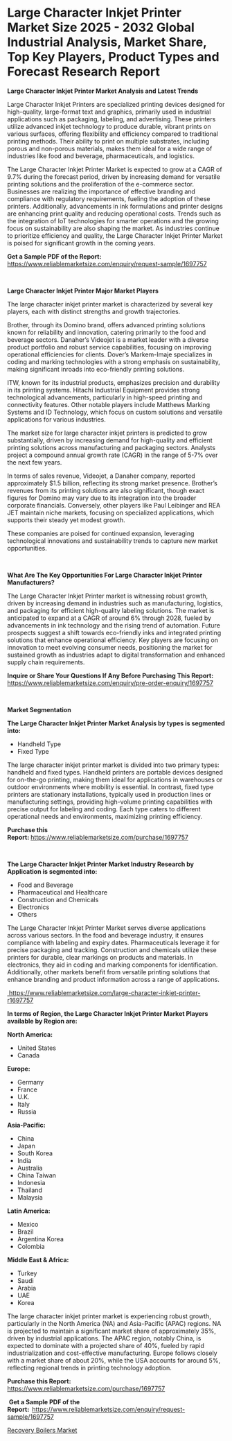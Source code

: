 <p><h1>Large Character Inkjet Printer Market Size 2025 - 2032 Global Industrial Analysis, Market Share, Top Key Players, Product Types and Forecast Research Report</h1></p><p><strong>Large Character Inkjet Printer Market Analysis and Latest Trends</strong></p>
<p><p>Large Character Inkjet Printers are specialized printing devices designed for high-quality, large-format text and graphics, primarily used in industrial applications such as packaging, labeling, and advertising. These printers utilize advanced inkjet technology to produce durable, vibrant prints on various surfaces, offering flexibility and efficiency compared to traditional printing methods. Their ability to print on multiple substrates, including porous and non-porous materials, makes them ideal for a wide range of industries like food and beverage, pharmaceuticals, and logistics.</p><p>The Large Character Inkjet Printer Market is expected to grow at a CAGR of 9.7% during the forecast period, driven by increasing demand for versatile printing solutions and the proliferation of the e-commerce sector. Businesses are realizing the importance of effective branding and compliance with regulatory requirements, fueling the adoption of these printers. Additionally, advancements in ink formulations and printer designs are enhancing print quality and reducing operational costs. Trends such as the integration of IoT technologies for smarter operations and the growing focus on sustainability are also shaping the market. As industries continue to prioritize efficiency and quality, the Large Character Inkjet Printer Market is poised for significant growth in the coming years.</p></p>
<p><strong>Get a Sample PDF of the Report:&nbsp;</strong> <a href="https://www.reliablemarketsize.com/enquiry/request-sample/1697757?utm_campaign=2946&utm_medium=2&utm_source=Github&utm_content=ia&utm_term=11042025&utm_id=large-character-inkjet-printer">https://www.reliablemarketsize.com/enquiry/request-sample/1697757</a></p>
<p>&nbsp;</p>
<p><strong>Large Character Inkjet Printer Major Market Players</strong></p>
<p><p>The large character inkjet printer market is characterized by several key players, each with distinct strengths and growth trajectories. </p><p>Brother, through its Domino brand, offers advanced printing solutions known for reliability and innovation, catering primarily to the food and beverage sectors. Danaher’s Videojet is a market leader with a diverse product portfolio and robust service capabilities, focusing on improving operational efficiencies for clients. Dover’s Markem-Imaje specializes in coding and marking technologies with a strong emphasis on sustainability, making significant inroads into eco-friendly printing solutions.</p><p>ITW, known for its industrial products, emphasizes precision and durability in its printing systems. Hitachi Industrial Equipment provides strong technological advancements, particularly in high-speed printing and connectivity features. Other notable players include Matthews Marking Systems and ID Technology, which focus on custom solutions and versatile applications for various industries.</p><p>The market size for large character inkjet printers is predicted to grow substantially, driven by increasing demand for high-quality and efficient printing solutions across manufacturing and packaging sectors. Analysts project a compound annual growth rate (CAGR) in the range of 5-7% over the next few years.</p><p>In terms of sales revenue, Videojet, a Danaher company, reported approximately $1.5 billion, reflecting its strong market presence. Brother’s revenues from its printing solutions are also significant, though exact figures for Domino may vary due to its integration into the broader corporate financials. Conversely, other players like Paul Leibinger and REA JET maintain niche markets, focusing on specialized applications, which supports their steady yet modest growth.</p><p>These companies are poised for continued expansion, leveraging technological innovations and sustainability trends to capture new market opportunities.</p></p>
<p>&nbsp;</p>
<p><strong>What Are The Key Opportunities For Large Character Inkjet Printer Manufacturers?</strong></p>
<p><p>The Large Character Inkjet Printer market is witnessing robust growth, driven by increasing demand in industries such as manufacturing, logistics, and packaging for efficient high-quality labeling solutions. The market is anticipated to expand at a CAGR of around 6% through 2028, fueled by advancements in ink technology and the rising trend of automation. Future prospects suggest a shift towards eco-friendly inks and integrated printing solutions that enhance operational efficiency. Key players are focusing on innovation to meet evolving consumer needs, positioning the market for sustained growth as industries adapt to digital transformation and enhanced supply chain requirements.</p></p>
<p><strong>Inquire or Share Your Questions If Any Before Purchasing This Report:</strong> <a href="https://www.reliablemarketsize.com/enquiry/pre-order-enquiry/1697757?utm_campaign=2946&utm_medium=2&utm_source=Github&utm_content=ia&utm_term=11042025&utm_id=large-character-inkjet-printer">https://www.reliablemarketsize.com/enquiry/pre-order-enquiry/1697757</a></p>
<p>&nbsp;</p>
<p><strong>Market Segmentation</strong></p>
<p><strong>The Large Character Inkjet Printer Market Analysis by types is segmented into:</strong></p>
<p><ul><li>Handheld Type</li><li>Fixed Type</li></ul></p>
<p><p>The large character inkjet printer market is divided into two primary types: handheld and fixed types. Handheld printers are portable devices designed for on-the-go printing, making them ideal for applications in warehouses or outdoor environments where mobility is essential. In contrast, fixed type printers are stationary installations, typically used in production lines or manufacturing settings, providing high-volume printing capabilities with precise output for labeling and coding. Each type caters to different operational needs and environments, maximizing printing efficiency.</p></p>
<p><strong>Purchase this Report:&nbsp;</strong><a href="https://www.reliablemarketsize.com/purchase/1697757?utm_campaign=2946&utm_medium=2&utm_source=Github&utm_content=ia&utm_term=11042025&utm_id=large-character-inkjet-printer">https://www.reliablemarketsize.com/purchase/1697757</a></p>
<p>&nbsp;</p>
<p><strong>The Large Character Inkjet Printer Market Industry Research by Application is segmented into:</strong></p>
<p><ul><li>Food and Beverage</li><li>Pharmaceutical and Healthcare</li><li>Construction and Chemicals</li><li>Electronics</li><li>Others</li></ul></p>
<p><p>The Large Character Inkjet Printer Market serves diverse applications across various sectors. In the food and beverage industry, it ensures compliance with labeling and expiry dates. Pharmaceuticals leverage it for precise packaging and tracking. Construction and chemicals utilize these printers for durable, clear markings on products and materials. In electronics, they aid in coding and marking components for identification. Additionally, other markets benefit from versatile printing solutions that enhance branding and product information across a range of applications.</p></p>
<p><a href="https://www.reliablemarketsize.com/large-character-inkjet-printer-r1697757?utm_campaign=2946&utm_medium=2&utm_source=Github&utm_content=ia&utm_term=11042025&utm_id=large-character-inkjet-printer">&nbsp;https://www.reliablemarketsize.com/large-character-inkjet-printer-r1697757</a></p>
<p><strong>In terms of Region, the Large Character Inkjet Printer Market Players available by Region are:</strong></p>
<p>
    <p> <strong> North America: </strong>
        <ul>
            <li>United States</li>
            <li>Canada</li>
        </ul>
        </p> 
    <p> <strong> Europe: </strong>
        <ul>
            <li>Germany</li>
            <li>France</li>
            <li>U.K.</li>
            <li>Italy</li>
            <li>Russia</li>
        </ul>
        </p> 
    <p> <strong> Asia-Pacific: </strong>
        <ul>
            <li>China</li>
            <li>Japan</li>
            <li>South Korea</li>
            <li>India</li>
            <li>Australia</li>
            <li>China Taiwan</li>
            <li>Indonesia</li>
            <li>Thailand</li>
            <li>Malaysia</li>
        </ul>
        </p> 
    <p> <strong> Latin America: </strong>
        <ul>
            <li>Mexico</li>
            <li>Brazil</li>
            <li>Argentina Korea</li>
            <li>Colombia</li>
        </ul>
        </p> 
    <p> <strong> Middle East & Africa: </strong>
        <ul>
            <li>Turkey</li>
            <li>Saudi</li>
            <li>Arabia</li>
            <li>UAE</li>
            <li>Korea</li>
        </ul>
    </p>
    </p>
<p><p>The large character inkjet printer market is experiencing robust growth, particularly in the North America (NA) and Asia-Pacific (APAC) regions. NA is projected to maintain a significant market share of approximately 35%, driven by industrial applications. The APAC region, notably China, is expected to dominate with a projected share of 40%, fueled by rapid industrialization and cost-effective manufacturing. Europe follows closely with a market share of about 20%, while the USA accounts for around 5%, reflecting regional trends in printing technology adoption.</p></p>
<p><strong>Purchase this Report: </strong><a href="https://www.reliablemarketsize.com/purchase/1697757?utm_campaign=2946&utm_medium=2&utm_source=Github&utm_content=ia&utm_term=11042025&utm_id=large-character-inkjet-printer">https://www.reliablemarketsize.com/purchase/1697757</a></p>
<p>&nbsp;<strong>Get a Sample PDF of the Report:&nbsp;&nbsp;</strong><a href="https://www.reliablemarketsize.com/enquiry/request-sample/1697757?utm_campaign=2946&utm_medium=2&utm_source=Github&utm_content=ia&utm_term=11042025&utm_id=large-character-inkjet-printer">https://www.reliablemarketsize.com/enquiry/request-sample/1697757</a></p>
<p><strong></strong></p>
<p><p><a href="https://github.com/rosalinebhakta48/Market-Research-Report-List-1/blob/main/recovery-boilers-market.md?utm_campaign=2946&utm_medium=2&utm_source=Github&utm_content=ia&utm_term=11042025&utm_id=large-character-inkjet-printer">Recovery Boilers Market</a></p></p>